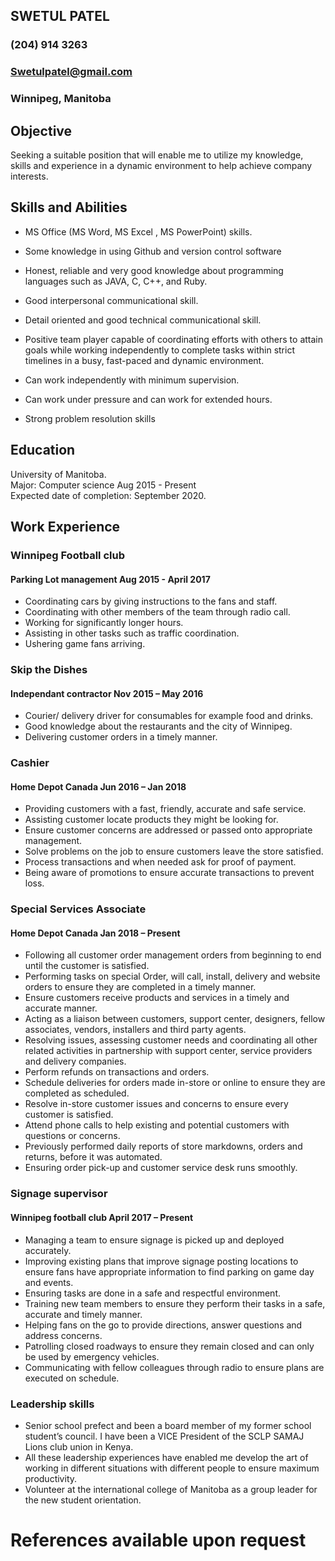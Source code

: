## SWETUL PATEL
### (204) 914 3263
### Swetulpatel@gmail.com
### Winnipeg, Manitoba
## Objective
 Seeking a suitable position that will enable me to utilize my knowledge, skills and experience in a dynamic environment to help achieve company interests.
## Skills and Abilities
*	MS Office (MS Word, MS Excel , MS PowerPoint) skills.
* Some knowledge in using Github and version control software
*	Honest, reliable and very good knowledge about programming languages such as JAVA, C, C++, and Ruby.

*	Good interpersonal communicational skill.
*	Detail oriented and good technical communicational skill.
*	Positive team player capable of coordinating efforts with others to attain goals while working independently to complete tasks within strict timelines in a busy, fast-paced and dynamic environment.
*	Can work independently with minimum supervision.
*	Can work under pressure and can work for extended hours.
*	Strong problem resolution skills

## Education
University of Manitoba.   
Major: Computer science						   Aug 2015 - Present  
Expected date of completion: September 2020.


## Work Experience
### Winnipeg Football club
#### Parking Lot management                   **Aug 2015 - April 2017**
*	Coordinating cars by giving instructions to the fans and staff.
*	Coordinating with other members of the team through radio call.
*	Working for significantly longer hours.
*	Assisting in other tasks such as traffic coordination.
*	Ushering game fans arriving.

### Skip the Dishes
#### Independant contractor 						           Nov 2015 – May 2016

*	Courier/ delivery driver for consumables for example food and drinks.
*	Good knowledge about the restaurants and the city of Winnipeg.
*	Delivering customer orders in a timely manner.

### Cashier
#### Home Depot Canada								Jun 2016 – Jan 2018
*	Providing customers with a fast, friendly, accurate and safe service.
*	Assisting customer locate products they might be looking for.
*	Ensure customer concerns are addressed or passed onto appropriate management.
*	Solve problems on the job to ensure customers leave the store satisfied.
*	Process transactions and when needed ask for proof of payment.
*	Being aware of promotions to ensure accurate transactions to prevent loss.

### Special Services Associate
#### Home Depot Canada								Jan 2018 – Present
*	Following all customer order management orders from beginning to end until the customer is satisfied.
*	Performing tasks on special Order, will call, install, delivery and website orders to ensure they are completed in a timely manner.
*	Ensure customers receive products and services in a timely and accurate manner.
*	Acting as a liaison between customers, support center, designers, fellow associates, vendors, installers and third party agents.
*	Resolving issues, assessing customer needs and coordinating all other related activities in partnership with support center, service providers and delivery companies.
*	Perform refunds on transactions and orders.
*	Schedule deliveries for orders made in-store or online to ensure they are completed as scheduled.
*	Resolve in-store customer issues and concerns to ensure every customer is satisfied.
*	Attend phone calls to help existing and potential customers with questions or concerns.
*	Previously performed daily reports of store markdowns, orders and returns, before it was automated.
*	Ensuring order pick-up and customer service desk runs smoothly.

### Signage supervisor
#### Winnipeg football club							**April 2017 – Present**
*	Managing a team to ensure signage is picked up and deployed accurately.
*	Improving existing plans that improve signage posting locations to ensure fans have appropriate information to find parking on game day and events.
*	Ensuring tasks are done in a safe and respectful environment.
*	Training new team members to ensure they perform their tasks in a safe, accurate and timely manner.
*	Helping fans on the go to provide directions, answer questions and address concerns.
*	Patrolling closed roadways to ensure they remain closed and can only be used by emergency vehicles.
*	Communicating with fellow colleagues through radio to ensure plans are executed on schedule.

### Leadership skills
*	Senior school prefect and been a board member of my former school student’s council. I have been a VICE President of the SCLP SAMAJ Lions club union in Kenya.
*	 All these leadership experiences have enabled me develop the art of working in different situations with different people to ensure maximum productivity.
*	Volunteer at the international college of Manitoba as a group leader for the new student orientation.

# References available upon request
